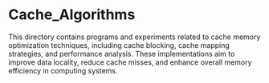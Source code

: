 # Cache_Algorithms
This directory contains programs and experiments related to cache memory optimization techniques, including cache blocking, cache mapping strategies, and performance analysis. These implementations aim to improve data locality, reduce cache misses, and enhance overall memory efficiency in computing systems.
